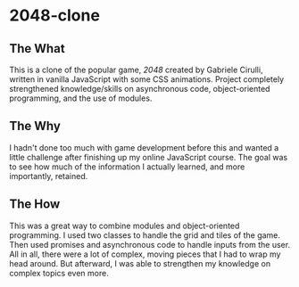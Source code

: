 # 2048-clone

## The What
This is a clone of the popular game, <i>2048</i> created by Gabriele Cirulli,
written in vanilla JavaScript with some CSS animations. Project completely 
strengthened knowledge/skills on asynchronous code, object-oriented programming,
and the use of modules. 

## The Why
I hadn't done too much with game development before this and wanted a little 
challenge after finishing up my online JavaScript course. The goal was to see
how much of the information I actually learned, and more importantly, retained.

## The How
This was a great way to combine modules and object-oriented programming. I used 
two classes to handle the grid and tiles of the game. Then used promises and 
asynchronous code to handle inputs from the user. All in all, there were a lot 
of complex, moving pieces that I had to wrap my head around. But afterward, 
I was able to strengthen my knowledge on complex topics even more. 



